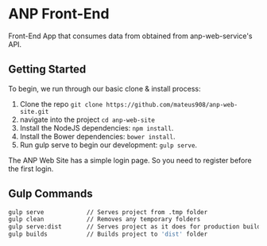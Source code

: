 # ANP Front-End

Front-End App that consumes data from obtained from anp-web-service's API.

## Getting Started

To begin, we run through our basic clone & install process:

1. Clone the repo `git clone https://github.com/mateus908/anp-web-site.git`
2. navigate into the project `cd anp-web-site`
3. Install the NodeJS dependencies: `npm install`.
4. Install the Bower dependencies: `bower install`.
5. Run gulp serve to begin our development: `gulp serve`.

The ANP Web Site has a simple login page. So you need to register before the first login.

## Gulp Commands

```sh
gulp serve            // Serves project from .tmp folder
gulp clean            // Removes any temporary folders
gulp serve:dist       // Serves project as it does for production builds
gulp builds           // Builds project to 'dist' folder
```
